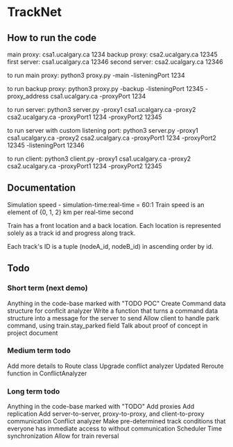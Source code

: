 # TrackNet

## How to run the code

main proxy: csa1.ucalgary.ca 1234
backup proxy: csa2.ucalgary.ca 12345
first server: csa1.ucalgary.ca 12346
second server: csa2.ucalgary.ca 12346

to run main proxy: 
    python3 proxy.py -main -listeningPort 1234

to run backup proxy: 
    python3 proxy.py -backup -listeningPort 12345 -proxy_address csa1.ucalgary.ca -proxyPort 1234

to run server: 
    python3 server.py -proxy1 csa1.ucalgary.ca -proxy2 csa2.ucalgary.ca -proxyPort1 1234 -proxyPort2 12345

to run server with custom listening port: 
    python3 server.py -proxy1 csa1.ucalgary.ca -proxy2 csa2.ucalgary.ca -proxyPort1 1234 -proxyPort2 12345 -listeningPort 12346

to run client: 
    python3 client.py -proxy1 csa1.ucalgary.ca -proxy2 csa2.ucalgary.ca -proxyPort1 1234 -proxyPort2 12345


## Documentation
Simulation speed - simulation-time:real-time = 60:1
Train speed is an element of {0, 1, 2} km per real-time second

Train has a front location and a back location.
Each location is represented solely as a track id and progress along track.

Each track's ID is a tuple (nodeA_id, nodeB_id) in ascending order by id.

## Todo

### Short term (next demo)

Anything in the code-base marked with "TODO POC"
Create Command data structure for conflcit analyzer
Write a function that turns a command data structure into a message for the server to send
Allow client to handle park command, using train.stay_parked field
Talk about proof of concept in project document


### Medium term todo

Add more details to Route class
Upgrade conflict analyzer
Updated Reroute function in ConflictAnalyzer


### Long term todo

Anything in the code-base marked with "TODO"
Add proxies
Add replication
Add server-to-server, proxy-to-proxy, and client-to-proxy communication
Conflict analyzer
Make pre-determined track conditions that everyone has immediate access to without communication
Scheduler
Time synchronization
Allow for train reversal




